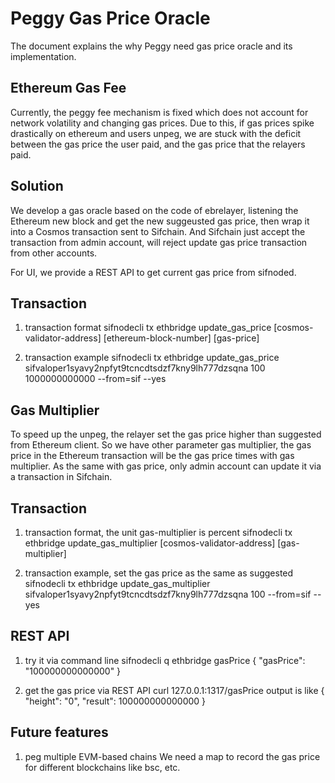  # Peggy Gas Price Oracle

The document explains the why Peggy need gas price oracle and its implementation.


## Ethereum Gas Fee
Currently, the peggy fee mechanism is fixed which does not account for network volatility and changing gas prices. Due to this, if gas prices spike drastically on ethereum and users unpeg, we are stuck with the deficit between the gas price the user paid, and the gas price that the relayers paid.

## Solution
We develop a gas oracle based on the code of ebrelayer, listening the Ethereum new block and get the new suggeusted gas price, then wrap it into a Cosmos transaction sent to Sifchain. And Sifchain just accept the transaction from admin account, will reject update gas price transaction from other accounts.

For UI, we provide a REST API to get current gas price from sifnoded. 

## Transaction
1. transaction format
sifnodecli tx ethbridge update_gas_price [cosmos-validator-address] [ethereum-block-number] [gas-price]

2. transaction example
sifnodecli tx ethbridge update_gas_price sifvaloper1syavy2npfyt9tcncdtsdzf7kny9lh777dzsqna 100 1000000000000 --from=sif --yes

## Gas Multiplier
To speed up the unpeg, the relayer set the gas price higher than suggested from Ethereum client. So we have other parameter gas multiplier, the gas price in the Ethereum transaction will be the gas price times with gas multiplier.
As the same with gas price, only admin account can update it via a transaction in Sifchain.

## Transaction
1. transaction format, the unit gas-multiplier is percent
sifnodecli tx ethbridge update_gas_multiplier [cosmos-validator-address] [gas-multiplier]

2. transaction example, set the gas price as the same as suggested
sifnodecli tx ethbridge update_gas_multiplier sifvaloper1syavy2npfyt9tcncdtsdzf7kny9lh777dzsqna 100 --from=sif --yes

## REST API
1. try it via command line
sifnodecli q ethbridge gasPrice
{
  "gasPrice": "100000000000000"
}

2. get the gas price via REST API
curl 127.0.0.1:1317/gasPrice
output is like
{
  "height": "0",
  "result": 100000000000000
}

## Future features
1. peg multiple EVM-based chains
We need a map to record the gas price for different blockchains like bsc, etc.


